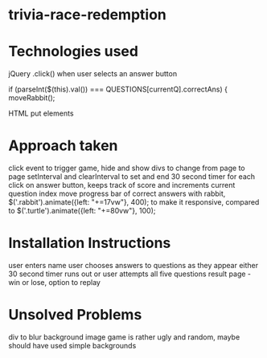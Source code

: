# trivia-race-redemption

# Technologies used

jQuery
.click() when user selects an answer button

if (parseInt($(this).val()) === QUESTIONS[currentQ].correctAns) {
      moveRabbit();

HTML 
put elements

# Approach taken

click event to trigger game, hide and show divs to change from page to page
setInterval and clearInterval to set and end 30 second timer
for each click on answer button, keeps track of score and increments current question index
move progress bar of correct answers with rabbit, $('.rabbit').animate({left: "+=17vw"}, 400); to make it responsive, compared to $('.turtle').animate({left: "+=80vw"}, 100); 

# Installation Instructions

user enters name
user chooses answers to questions as they appear
either 30 second timer runs out or user attempts all five questions
result page - win or lose, option to replay

# Unsolved Problems
div to blur background image
game is rather ugly and random, maybe should have used simple backgrounds
